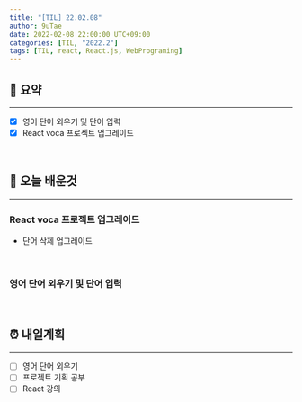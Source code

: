 ```yaml
---
title: "[TIL] 22.02.08"
author: 9uTae
date: 2022-02-08 22:00:00 UTC+09:00
categories: [TIL, "2022.2"]
tags: [TIL, react, React.js, WebPrograming]
---
```


## 🏁 요약

---

- [x] 영어 단어 외우기 및 단어 입력
- [x] React voca 프로젝트 업그레이드

<br>

## 📑 오늘 배운것

---

### React voca 프로젝트 업그레이드

- 단어 삭제 업그레이드

<br>

### 영어 단어 외우기 및 단어 입력

<br>

## ⏰ 내일계획

---

- [ ] 영어 단어 외우기
- [ ] 프로젝트 기획 공부
- [ ] React 강의

<br>